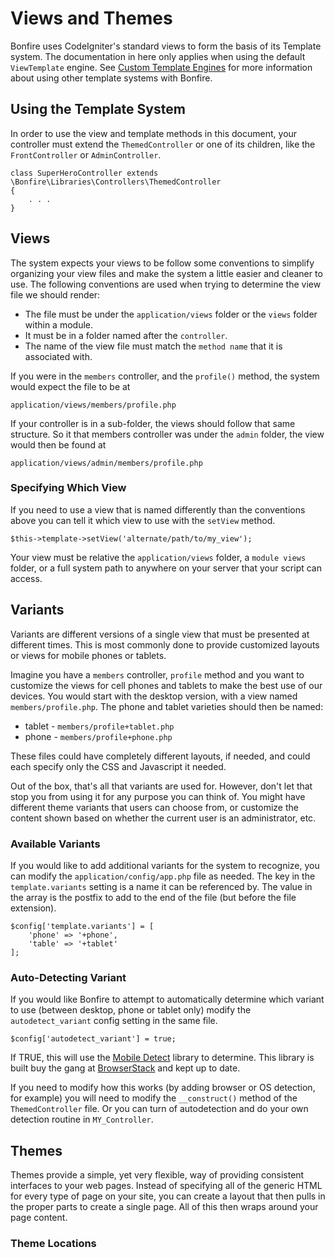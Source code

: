 # Views and Themes

Bonfire uses CodeIgniter's standard views to form the basis of its Template system. The documentation in here only applies when using the default `ViewTemplate` engine. See [Custom Template Engines](template_engines.md) for more information about using other template systems with Bonfire.

## Using the Template System
In order to use the view and template methods in this document, your controller must extend the `ThemedController` or one of its children, like the `FrontController` or `AdminController`.

	class SuperHeroController extends \Bonfire\Libraries\Controllers\ThemedController
	{
		. . .
	}
	
## Views
The system expects your views to be follow some conventions to simplify organizing your view files and make the system a little easier and cleaner to use.  The following conventions are used when trying to determine the view file we should render: 

* The file must be under the `application/views` folder or the `views` folder within a module.
* It must be in a folder named after the `controller`.
* The name of the view file must match the `method name` that it is associated with.

If you were in the `members` controller, and the `profile()` method, the system would expect the file to be at

	application/views/members/profile.php

If your controller is in a sub-folder, the views should follow that same structure. So it that members controller was under the `admin` folder, the view would then be found at

	application/views/admin/members/profile.php


### Specifying Which View
If you need to use a view that is named differently than the conventions above you can tell it which view to use with the `setView` method.

	$this->template->setView('alternate/path/to/my_view');
	
Your view must be relative the `application/views` folder, a `module views` folder, or a full system path to anywhere on your server that your script can access.

## Variants
Variants are different versions of a single view that must be presented at different times. This is most commonly done to provide customized layouts or views for mobile phones or tablets. 

Imagine you have a `members` controller, `profile` method and you want to customize the views for cell phones and tablets to make the best use of our devices. You would start with the desktop version, with a view named `members/profile.php`. The phone and tablet varieties should then be named: 

* tablet - `members/profile+tablet.php`
* phone - `members/profile+phone.php`

These files could have completely different layouts, if needed, and could each specify only the CSS and Javascript it needed.

Out of the box, that's all that variants are used for. However, don't let that stop you from using it for any purpose you can think of. You might have different theme variants that users can choose from, or customize the content shown based on whether the current user is an administrator, etc.

### Available Variants
If you would like to add additional variants for the system to recognize, you can modify the `application/config/app.php` file as needed. The key in the `template.variants` setting is a name it can be referenced by. The value in the array is the postfix to add to the end of the file (but before the file extension).

	$config['template.variants'] = [
    	'phone' => '+phone',
    	'table' => '+tablet'
	];

### Auto-Detecting Variant
If you would like Bonfire to attempt to automatically determine which variant to use (between desktop, phone or tablet only) modify the `autodetect_variant` config setting in the same file.

	$config['autodetect_variant'] = true;
	
If TRUE, this will use the [Mobile Detect](http://mobiledetect.net/) library to determine. This library is built buy the gang at [BrowserStack](http://www.browserstack.com/) and kept up to date.

If you need to modify how this works (by adding browser or OS detection, for example) you will need to modify the `__construct()` method of the `ThemedController` file. Or you can turn of autodetection and do your own detection routine in `MY_Controller`. 

## Themes

Themes provide a simple, yet very flexible, way of providing consistent interfaces to your web pages. Instead of specifying all of the generic HTML for every type of page on your site, you can create a layout that then pulls in the proper parts to create a single page. All of this then wraps around your page content.

### Theme Locations
